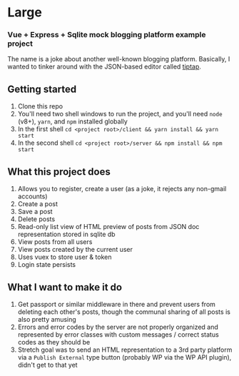 # Large
### Vue + Express + Sqlite mock blogging platform example project

The name is a joke about another well-known blogging platform. Basically, I wanted to tinker around with the JSON-based editor called [tiptap](https://tiptap.scrumpy.io/).

## Getting started

1. Clone this repo
1. You'll need two shell windows to run the project, and you'll need `node` (v8+), `yarn`, and `npm` installed globally
1. In the first shell `cd <project root>/client && yarn install && yarn start`
1. In the second shell `cd <project root>/server && npm install && npm start`

## What this project does

1. Allows you to register, create a user (as a joke, it rejects any non-gmail accounts)
1. Create a post
1. Save a post
1. Delete posts
1. Read-only list view of HTML preview of posts from JSON doc representation stored in sqlite db
1. View posts from all users
1. View posts created by the current user
1. Uses vuex to store user & token
1. Login state persists

## What I want to make it do

1. Get passport or similar middleware in there and prevent users from deleting each other's posts, though the communal sharing of all posts is also pretty amusing
1. Errors and error codes by the server are not properly organized and represented by error classes with custom messages / correct status codes as they should be
1. Stretch goal was to send an HTML representation to a 3rd party platform via a `Publish External` type button (probably WP via the WP API plugin), didn't get to that yet

